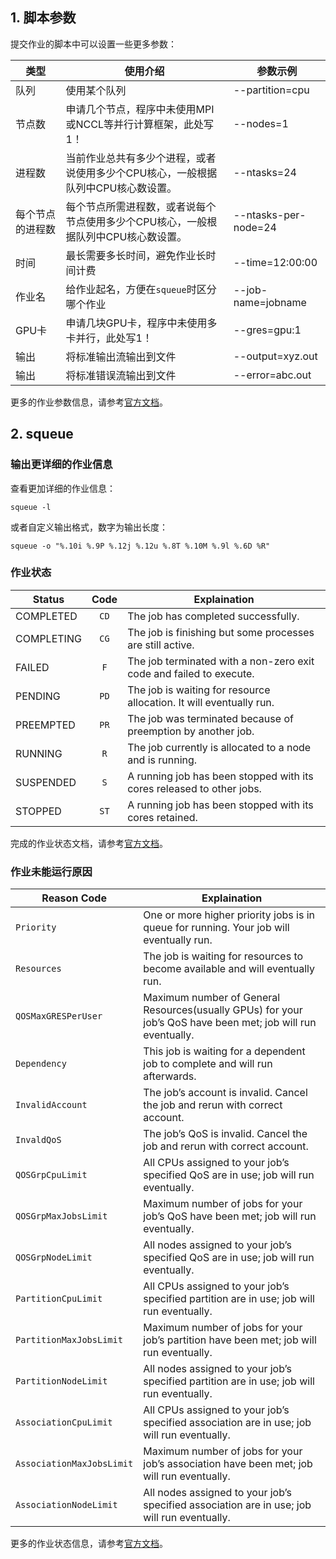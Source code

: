 ## 1. 脚本参数

提交作业的脚本中可以设置一些更多参数：

| 类型             	| 使用介绍                                                                           	| 参数示例             	|
|------------------	|------------------------------------------------------------------------------------	|----------------------	|
| 队列             	| 使用某个队列                                                                       	| --partition=cpu      	|
| 节点数           	| 申请几个节点，程序中未使用MPI或NCCL等并行计算框架，此处写1！                       	| --nodes=1            	|
| 进程数           	| 当前作业总共有多少个进程，或者说使用多少个CPU核心，一般根据队列中CPU核心数设置。   	| --ntasks=24          	|
| 每个节点的进程数 	| 每个节点所需进程数，或者说每个节点使用多少个CPU核心，一般根据队列中CPU核心数设置。 	| --ntasks-per-node=24 	|
| 时间             	| 最长需要多长时间，避免作业长时间计费                                               	| --time=12:00:00      	|
| 作业名           	| 给作业起名，方便在`squeue`时区分哪个作业                                           	| --job-name=jobname   	|
| GPU卡            	| 申请几块GPU卡，程序中未使用多卡并行，此处写1！                                     	| --gres=gpu:1         	|
| 输出             	| 将标准输出流输出到文件                                                             	| --output=xyz.out     	|
| 输出             	| 将标准错误流输出到文件                                                             	| --error=abc.out      	|

更多的作业参数信息，请参考[官方文档](https://slurm.schedmd.com/sbatch.html)。

## 2. squeue

### 输出更详细的作业信息

查看更加详细的作业信息：

```
squeue -l
```

或者自定义输出格式，数字为输出长度：

```
squeue -o "%.10i %.9P %.12j %.12u %.8T %.10M %.9l %.6D %R"
```

### 作业状态

| Status     | Code | Explaination                                                 |
| ---------- | :--: | ------------------------------------------------------------ |
| COMPLETED  | `CD` | The job has completed successfully.                          |
| COMPLETING | `CG` | The job is finishing but some processes are still active.    |
| FAILED     | `F`  | The job terminated with a non-zero exit code and failed to execute. |
| PENDING    | `PD` | The job is waiting for resource allocation. It will eventually run. |
| PREEMPTED  | `PR` | The job was terminated because of preemption by another job. |
| RUNNING    | `R`  | The job currently is allocated to a node and is running.     |
| SUSPENDED  | `S`  | A running job has been stopped with its cores released to other jobs. |
| STOPPED    | `ST` | A running job has been stopped with its cores retained.      |

完成的作业状态文档，请参考[官方文档](https://slurm.schedmd.com/squeue.html#lbAG)。

### 作业未能运行原因

| Reason Code               | Explaination                                                 |
| ------------------------- | ------------------------------------------------------------ |
| `Priority`                | One or more higher priority jobs is in queue for running. Your job will eventually run. |
| `Resources`               | The job is waiting for resources to become available and will eventually run. |
| `QOSMaxGRESPerUser`       | Maximum number of General Resources(usually GPUs) for your job’s QoS have been met; job will run eventually. |
| `Dependency`              | This job is waiting for a dependent job to complete and will run afterwards. |
| `InvalidAccount`          | The job’s account is invalid. Cancel the job and rerun with correct account. |
| `InvaldQoS`               | The job’s QoS is invalid. Cancel the job and rerun with correct account. |
| `QOSGrpCpuLimit`          | All CPUs assigned to your job’s specified QoS are in use; job will run eventually. |
| `QOSGrpMaxJobsLimit`      | Maximum number of jobs for your job’s QoS have been met; job will run eventually. |
| `QOSGrpNodeLimit`         | All nodes assigned to your job’s specified QoS are in use; job will run eventually. |
| `PartitionCpuLimit`       | All CPUs assigned to your job’s specified partition are in use; job will run eventually. |
| `PartitionMaxJobsLimit`   | Maximum number of jobs for your job’s partition have been met; job will run eventually. |
| `PartitionNodeLimit`      | All nodes assigned to your job’s specified partition are in use; job will run eventually. |
| `AssociationCpuLimit`     | All CPUs assigned to your job’s specified association are in use; job will run eventually. |
| `AssociationMaxJobsLimit` | Maximum number of jobs for your job’s association have been met; job will run eventually. |
| `AssociationNodeLimit`    | All nodes assigned to your job’s specified association are in use; job will run eventually. |

更多的作业状态信息，请参考[官方文档](https://slurm.schedmd.com/squeue.html#lbAF)。

